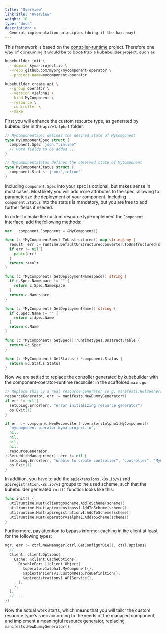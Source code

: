 ```yaml
---
title: "Overview"
linkTitle: "Overview"
weight: 10
type: "docs"
description: >
  General implementation principles (doing it the hard way)
---
```


This framework is based on the [controller-runtime](https://github.com/kubernetes-sigs/controller-runtime/) project.
Therefore one way of consuming it would be to bootstrap a [kubebuilder](https://github.com/kubernetes-sigs/kubebuilder)
project, such as

```bash
kubebuilder init \
  --domain kyma-project.io \
  --repo github.com/myorg/mycomponent-operator \
  --project-name=mycomponent-operator

kubebuilder create api \
  --group operator \
  --version v1alpha1 \
  --kind MyComponent \
  --resource \
  --controller \
  --make
```

First you will enhance the custom resource type, as generated by kubebuilder in the `api/v1alpha1` folder:

```go
// MyComponentSpec defines the desired state of MyComponent
type MyComponentSpec struct {
  component.Spec `json:",inline"`
  // More fields to be added ...
}

// MyComponentStatus defines the observed state of MyComponent
type MyComponentStatus struct {
  component.Status `json:",inline"`
}
```

Including `component.Spec` into your spec is optional, but makes sense in most cases.
Most likely you will add more attributes to the spec, allowing to parameterize the deployment of your component.
Including `component.Status` into the status is mandatory, but you are free to add further fields if needed.

In order to make the custom resource type implement the `Component` interface,  add the following methods:

```go
var _ component.Component = &MyComponent{}

func (s *MyComponentSpec) ToUnstructured() map[string]any {
  result, err := runtime.DefaultUnstructuredConverter.ToUnstructured(s)
  if err != nil {
    panic(err)
  }
  return result
}

func (c *MyComponent) GetDeploymentNamespace() string {
  if c.Spec.Namespace != "" {
    return c.Spec.Namespace
  }
  return c.Namespace
}

func (c *MyComponent) GetDeploymentName() string {
  if c.Spec.Name != "" {
    return c.Spec.Name
  }
  return c.Name
}

func (c *MyComponent) GetSpec() runtimetypes.Unstructurable {
  return &c.Spec
}

func (c *MyComponent) GetStatus() *component.Status {
  return &c.Status.Status
}
```

Now we are settled to replace the controller generated by kubebuilder with the component-operator-runtime reconciler in the scaffolded `main.go`:
 
```go
// Replace this by a real resource generator (e.g. manifests.HelmGenerator, or your own one).
resourceGenerator, err := manifests.NewDummyGenerator()
if err != nil {
  setupLog.Error(err, "error initializing resource generator")
  os.Exit(1)
}

if err := component.NewReconciler[*operatorv1alpha1.MyComponent](
  "mycomponent-operator.kyma-project.io",
  nil,
  nil,
  nil,
  nil,
  resourceGenerator,
).SetupWithManager(mgr); err != nil {
  setupLog.Error(err, "unable to create controller", "controller", "MyComponent")
  os.Exit(1)
}
```

In addition, you have to add the `apiextensions.k8s.io/v1` and `apiregistration.k8s.io/v1` groups to the used scheme, such
that the kubebuilder generated `init()` function looks like this:

```go
func init() {
  utilruntime.Must(clientgoscheme.AddToScheme(scheme))
  utilruntime.Must(apiextensionsv1.AddToScheme(scheme))
  utilruntime.Must(apiregistrationv1.AddToScheme(scheme))
  utilruntime.Must(operatorv1alpha1.AddToScheme(scheme))
}
```

Furthermore, pay attention to bypass informer caching in the client at least for the following types:

```go
mgr, err := ctrl.NewManager(ctrl.GetConfigOrDie(), ctrl.Options{
  // ...
  Client: client.Options{
    Cache: &client.CacheOptions{
      DisableFor: []client.Object{
        &operatorv1alpha1.MyComponent{},
        &apiextensionsv1.CustomResourceDefinition{},
        &apiregistrationv1.APIService{},
      },
    },
  },
  // ...
})
```

Now the actual work starts, which means that you will tailor the custom resource type's spec according to
the needs of the managed component, and implement a meaningful resource generator, replacing `manifests.NewDummyGenerator()`.
